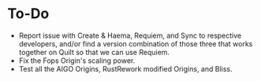  # To-Do
 - Report issue with Create & Haema, Requiem, and Sync to respective developers, and/or find a version combination of those three that works together on Quilt so that we can use Requiem.
 - Fix the Fops Origin's scaling power.
 - Test all the AIGO Origins, RustRework modified Origins, and Bliss.
